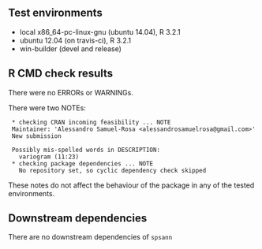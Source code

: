 ## Test environments
* local x86_64-pc-linux-gnu (ubuntu 14.04), R 3.2.1
* ubuntu 12.04 (on travis-ci), R 3.2.1
* win-builder (devel and release)

## R CMD check results
There were no ERRORs or WARNINGs.

There were two NOTEs:

     * checking CRAN incoming feasibility ... NOTE
     Maintainer: 'Alessandro Samuel-Rosa <alessandrosamuelrosa@gmail.com>'
     New submission
     
     Possibly mis-spelled words in DESCRIPTION:
       variogram (11:23)
     * checking package dependencies ... NOTE
       No repository set, so cyclic dependency check skipped

These notes do not affect the behaviour of the package in any of the tested
environments.

## Downstream dependencies
There are no downstream dependencies of `spsann`
